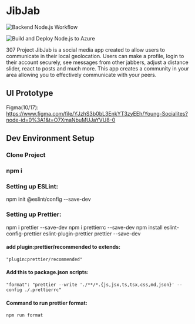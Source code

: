 # JibJab

![Backend Node.js Workflow](https://github.com/Darrick-Oliver/JibJab/actions/workflows/node.js.yml/badge.svg?branch=integ)

![Build and Deploy Node.js to Azure](https://github.com/Darrick-Oliver/JibJab/actions/workflows/main_jibjab.yml/badge.svg?branch=integ)


307 Project
JibJab is a social media app created to allow users to communicate in their local geolocation. Users can make a profile, login to their account securely, see messages from other jabbers, adjust a distance slider, react to posts and much more. This app creates a community in your area allowing you to effectively communicate with your peers.

## UI Prototype

Figma(10/17): https://www.figma.com/file/YJzhS3b0bL3EnkYT3zyEEh/Young-Socialites?node-id=0%3A1&t=O7XmaNbuMUJaYVU8-0

## Dev Environment Setup

### Clone Project

### npm i

### Setting up ESLint:

npm init @eslint/config --save-dev


### Setting up Prettier:

npm i prettier --save-dev
npm i prettierrc --save-dev
npm install eslint-config-prettier eslint-plugin-prettier prettier --save-dev

#### add plugin:prettier/recommended to extends:
    "plugin:prettier/recommended"

#### Add this to package.json scripts:
	"format": "prettier --write './**/*.{js,jsx,ts,tsx,css,md,json}' --config ./.prettierrc"

#### Command to run prettier format:
	npm run format
